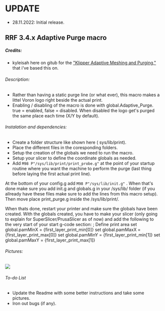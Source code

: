 # UPDATE
- 28.11.2022: Initial release.

## RRF 3.4.x Adaptive Purge macro
##### Credits:
- kyleisah here on gitub for the ["Klipper Adaptive Meshing and Purging,"](https://github.com/kyleisah/Klipper-Adaptive-Meshing-Purging) that i've based this on.

###### Description:
- Rather than having a static purge line (or what ever), this macro makes a littel Voron logo right beside the actual print. 
- Enabling / disabling of the macro is done with global.Adaptive_Purge. true = enabled, false = disabled. When disabled the logo get's purged the same place each time (X/Y by default).

###### Instalation and dependencies:
- Create a folder structure like shown here ( sys/lib/print).
- Place the different files in the coresponding folders.
- Setup the creation of the globals we need to run the macro.
- Setup your slicer to define the coordinate globals as needed.
- Add `M98 P"/sys/lib/print/print_probe.g"` at the point of your startup routine where you want the machine to perform the purge (last thing before laying the first actual print line). 

At the bottom of your config.g add `M98 P"/sys/lib/init.g"` . 
When that's done make sure you add init.g and globals.g in your /sys/lib/ folder (if you allready have these files make sure to add the lines from this macro setup).
Then move place print_purge.g inside the /sys/lib/print/.

When thats done, restart your printer and make sure the globals have been created.
With the globals created, you have to make your slicer (only going to explain for SuperSlicer/PrusaSlicer as of now) and add the following to the very start of your start g-code section:
; Define print area
set global.pamMinX = {first_layer_print_min[0]}
set global.pamMaxX = {first_layer_print_max[0]}
set global.pamMinY = {first_layer_print_min[1]}
set global.pamMaxY = {first_layer_print_max[1]}

###### Pictures:
![](./pics/1.png)

###### To-do List
- Update the Readme with some better instructions and take some pictures.
- Iron out bugs (if any).

